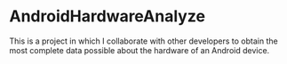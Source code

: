 # AndroidHardwareAnalyze
This is a project in which I collaborate with other developers to obtain the most complete data possible about the hardware of an Android device.
